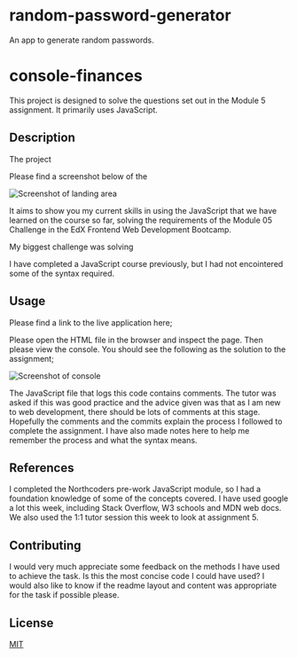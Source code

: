 # random-password-generator
An app to generate random passwords.

# console-finances

This project is designed to solve the questions set out in the Module 5 assignment. It primarily uses JavaScript.  

## Description

The project 

Please find a screenshot below of the  

![Screenshot of landing area](images/Screenshot-console-finances.png)


It aims to show you my current skills in using the JavaScript that we have learned on the course so far, solving the requirements of the Module 05 Challenge in the EdX Frontend Web Development Bootcamp. 

My biggest challenge was solving 

 I have completed a JavaScript course previously, but I had not encointered some of the syntax required. 

## Usage

Please find a link to the live application here; 



Please open the HTML file in the browser and inspect the page. Then please view the console. You should see the following as the solution to the assignment; 

![Screenshot of console](images/Screenshot-console.png)

The JavaScript file that logs this code contains comments. The tutor was asked if this was good practice and the advice given was that as I am new to web development, there should be lots of comments at this stage. Hopefully the comments and the commits explain the process I followed to complete the assignment. I have also made notes here to help me remember the process and what the syntax means. 

## References

I completed the Northcoders pre-work JavaScript module, so I had a foundation knowledge of some of the concepts covered. I have used google a lot this week, including Stack Overflow, W3 schools and MDN web docs. We also used the 1:1 tutor session this week to look at assignment 5. 


## Contributing

I would very much appreciate some feedback on the methods I have used to achieve the task. Is this the most concise code I could have used? I would also like to know if the readme layout and content was appropriate for the task if possible please. 


## License

[MIT](https://choosealicense.com/licenses/mit/)